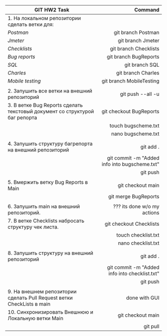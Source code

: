 | GIT HW2 Task| Command|
|----|--:|
|  1. На локальном репозитории сделать ветки для: |  |
|  *Postman* | git branch Postman |
|  *Jmeter*| git branch Jmeter |
|  *Checklists*| git branch Checklists |
|  *Bug reports*| git branch BugReports|
|  *SQL* | git branch SQL |
|  *Charles* | git branch Charles |
|  *Mobile testing*| git branch MobileTesting |
||
|  2. Запушить все ветки на внешний репозиторий | git push --all -u|
|  3. В ветке Bug Reports сделать текстовый документ со структурой баг репорта | git checkout BugReports |
| | touch bugscheme.txt |
| | nano bugscheme.txt |
|||
|  4. Запушить структуру багрепорта на внешний репозиторий | git add .|
|| git commit -m "Added info into bugscheme.txt"|
|| git push|
|||
|  5. Вмержить ветку Bug Reports в Main| git checkout main |
||git merge BugReports|
|||
|  6. Запушить main на внешний репозиторий. | ??? its done w/o my actions|
|  7. В ветке Checklists набросать структуру чек листа. | git checkout Checklists|
|| touch checklist.txt|
|| nano checklist.txt|
|||
|  8. Запушить структуру на внешний репозиторий | git add .  |
|| git commit -m "Added info into checklist.txt"|
|| git push|
|||
|  9. На внешнем репозитории сделать Pull Request ветки CheckLists в main | done with GUI |
| 10. Синхронизировать Внешнюю и Локальную ветки Main | git checkout main |
||git pull|
